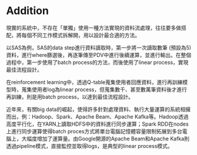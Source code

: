 # Addition

現實的系統中，不存在「單獨」使用一種方法實現的資料流處理，往往要多做搭配，將每個不同工作模式拆解開，用以設計最合適的方法。

以SAS為例，SAS的data step進行資料讀取時，第一步將一次讀取數筆 \(預設為5\) 資料，進行where篩選後，再逐筆傳至PDV中進行後續運算，並進行輸出。在整個過程中，第一步使用了batch process的方法，而後使用了linear process，實現最佳流程設計。

在reinforcement learning中，透過Q-table蒐集使用者回應資料，進行再訓練模型時，蒐集使用者log為linear process，但蒐集數千、甚至數萬筆資料後才進行再訓練，則是用batch process，以達到最佳流程設計。

近年來，有關big data的崛起，使得許多針對處理資料、執行大量運算的系統相擁而出，例：Hadoop、Spark、Apache Beam、Apache Kafka等。Hadoop透過高度平行化，在YARN上讀取HDFS中的資料進行同步運算；Spark RDD在nodes上進行同步運算使得batch proces方式將單台電腦記憶體容量限制拓展到多台電腦上，大幅度增加了運算量。由Google開源的Apache Beam和Apache Kafka則透過pipeline模式，直接監控並取得logs，是典型的linear process模式。

